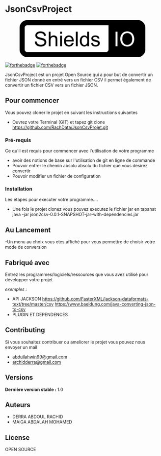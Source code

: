 # JsonCsvProject

<p align="center">
    <img src="https://raw.githubusercontent.com/badges/shields/master/frontend/images/logo.svg?sanitize=true"
        height="120">
</p>

[![forthebadge](http://forthebadge.com/images/badges/built-with-love.svg)](http://forthebadge.com)  [![forthebadge](https://forthebadge.com/images/badges/oooo-kill-em.svg)](https://forthebadge.com)

 JsonCsvProject est un projet Open Source qui a pour but de convertir un fichier JSON donné en entré vers un fichier CSV
 il permet également de convertir un fichier CSV vers un fichier JSON.


## Pour commencer

Vous pouvez cloner le projet en suivant les instructions suivantes
- Ouvrez votre Terminal (GIT) et tapez git clone https://github.com/RachData/JsonCsvProjet.git

### Pré-requis

Ce qu'il est requis pour commencer avec l'utilisation de votre programme 

- avoir des notions de base sur l'utilisation de git en ligne de commande 
- Pouvoir entrer le chemin absolu absolu du fichier que vous desirez convertir
- Pouvoir modifier un fichier de configuration

### Installation

Les étapes pour executer votre programme....

- Une fois le projet clonez vous pouvez executez le fichier jar en tapanat java -jar json2csv-0.0.1-SNAPSHOT-jar-with-dependencies.jar

## Au Lancement

-Un menu au choix vous etes affiché pour vous permettre de choisir votre mode de conversion

## Fabriqué avec

Entrez les programmes/logiciels/ressources que vous avez utilisé pour développer votre projet

_exemples :_
* API JACKSON https://github.com/FasterXML/jackson-dataformats-text/tree/master/csv
 https://www.baeldung.com/java-converting-json-to-csv
* PLUGIN ET DEPENDENCES 

## Contributing

Si vous souhaitez contribuer ou ameliorer le projet vous pouvez nous envoyer un mail 
- abdullahwin99@gmail.com
- archidderra@gmail.com

## Versions

**Dernière version stable :** 1.0

## Auteurs
- DERRA ABDOUL RACHID
- MAiGA ABDALAH MOHAMED

## License

OPEN SOURCE

